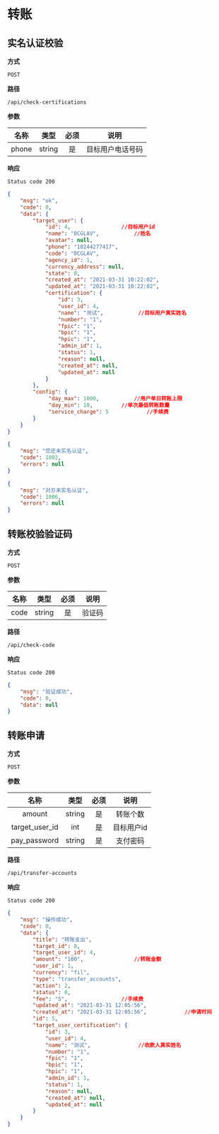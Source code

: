 # 转账

## 实名认证校验

**方式**

`POST`

**路径**

`/api/check-certifications`

**参数**

|  名称  | 类型 | 必须 |       说明       |
| :----: | :--: | :--: | :--------------: |
|  phone |string|  是  | 目标用户电话号码 |

**响应**

`Status code 200`

```json
{
    "msg": "ok",
    "code": 0,
    "data": {
        "target_user": {
            "id": 4,				//目标用户id
            "name": "0CGLAV",			//姓名
            "avatar": null,		
            "phone": "18244277417",		
            "code": "0CGLAV",
            "agency_id": 1,
            "currency_address": null,
            "state": 0,
            "created_at": "2021-03-31 10:22:02",
            "updated_at": "2021-03-31 10:22:02",
            "certification": {
                "id": 3,
                "user_id": 4,
                "name": "测试",			//目标用户真实姓名
                "number": "1",
                "fpic": "1",
                "bpic": "1",
                "hpic": "1",
                "admin_id": 1,
                "status": 1,
                "reason": null,
                "created_at": null,
                "updated_at": null
            }
        },
        "config": {
             "day_max": 1000,			//用户单日转账上限
             "day_min": 10,			//单次最低转账数量
             "service_charge": 5			//手续费
        }
    }
}
```
```json
{
    "msg": "您还未实名认证",
    "code": 1002,
    "errors": null
}
```
```json
{
    "msg": "对方未实名认证",
    "code": 1006,
    "errors": null
}
```

## 转账校验验证码

**方式**

`POST`

**参数**

|  名称  | 类型 | 必须 |       说明       |
| :----: | :--: | :--: | :--------------: |
| code   | string  |  是  |  验证码   |

**路径**

`/api/check-code`

**响应**

`Status code 200`

```json
{
    "msg": "验证成功",
    "code": 0,
    "data": null
}
```

## 转账申请

**方式**

`POST`

**参数**

|  名称  | 类型 | 必须 |       说明       |
| :----: | :--: | :--: | :--------------: |
| amount |string|  是  |     转账个数     |
| target_user_id  | int  |  是  |  目标用户id   |
| pay_password   | string  |  是  |  支付密码   |

**路径**

`/api/transfer-accounts`

**响应**

`Status code 200`

```json
{
    "msg": "操作成功",
    "code": 0,
    "data": {
        "title": "转账支出",
        "target_id": 0,
        "target_user_id": 4,
        "amount": "100",				//转账金额
        "user_id": 1,
        "currency": "fil",
        "type": "transfer_accounts",
        "action": 2,
        "status": 0,
        "fee": "5",					//手续费
        "updated_at": "2021-03-31 12:05:56",
        "created_at": "2021-03-31 12:05:56",			//申请时间
        "id": 5,
        "target_user_certification": {
            "id": 3,
            "user_id": 4,
            "name": "测试",				//收款人真实姓名
            "number": "1",
            "fpic": "1",
            "bpic": "1",
            "hpic": "1",
            "admin_id": 1,
            "status": 1,
            "reason": null,
            "created_at": null,
            "updated_at": null
        }
    }
}
```
